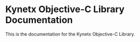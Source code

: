 # Kynetx Objective-C Library Documentation
 This is the documentation for the Kynetx Objective-C Library.
